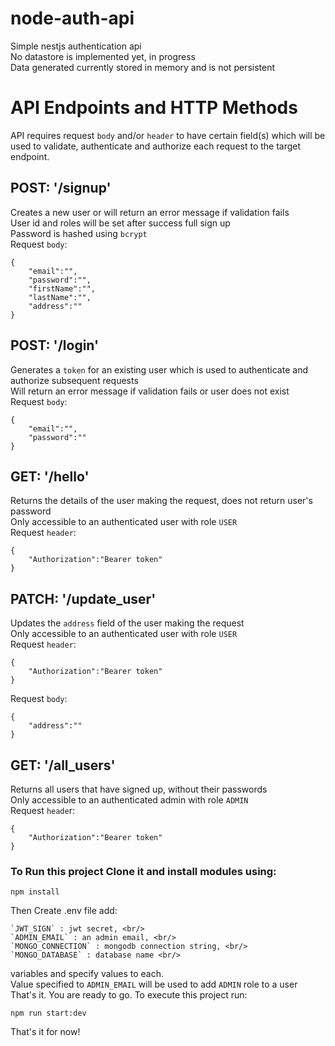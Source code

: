 # node-auth-api <br/>
Simple nestjs authentication api<br/>
No datastore is implemented yet, in progress<br/>
Data generated currently stored in memory and is not persistent<br/>

# API Endpoints and HTTP Methods<br/>
API requires request `body` and/or `header` to have certain field(s) which will be used to validate, authenticate and authorize each request to the target endpoint.<br/>

## POST: '/signup'<br/>
Creates a new user or will return an error message if validation fails<br/>
User id and roles will be set after success full sign up<br/>
Password is hashed using `bcrypt`<br/>
Request `body`:<br/>
```
{  
    "email":"",  
    "password":"",    
    "firstName":"",  
    "lastName":"",  
    "address":""  
}  
```

## POST: '/login'<br/>
Generates a `token` for an existing user which is used to authenticate and authorize subsequent requests<br/>
Will return an error message if validation fails or user does not exist<br/>
Request `body`:<br/>
```
{  
    "email":"",  
    "password":""  
}  
```

## GET: '/hello' <br/>
Returns the details of the user making the request, does not return user's password<br/>
Only accessible to an authenticated user with role `USER`<br/>
Request `header`:<br/>
```
{  
    "Authorization":"Bearer token"
}  
````

## PATCH: '/update_user'<br/>
Updates the `address` field of the user making the request<br/>
Only accessible to an authenticated user with role `USER`<br/>
Request `header`:<br/>
```
{  
    "Authorization":"Bearer token"
}  
```
Request `body`:<br/>
```
{    
    "address":""  
}  
```

## GET: '/all_users'<br/>
Returns all users that have signed up, without their passwords<br/>
Only accessible to an authenticated admin with role `ADMIN`<br/>
Request `heade`r:<br/>
```
{  
    "Authorization":"Bearer token"
}  
```

### To Run this project Clone it and install modules using:<br/>
```
npm install  
```

Then Create .env file add:<br/>
```
`JWT_SIGN` : jwt secret, <br/>
`ADMIN_EMAIL` : an admin email, <br/>
`MONGO_CONNECTION` : mongodb connection string, <br/>
`MONGO_DATABASE` : database name <br/>
```

variables and specify values to each.<br/>
Value specified to `ADMIN_EMAIL` will be used to add `ADMIN` role to a user <br/>
That's it. You are ready to go. To execute this project run:<br/>

```
npm run start:dev  
```

That's it for now!
